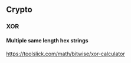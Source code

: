 ## Crypto

### XOR

#### Multiple same length hex strings

https://toolslick.com/math/bitwise/xor-calculator

